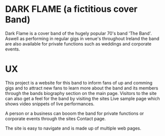 # DARK FLAME (a fictitious cover Band)

Dark Flame is a cover band of the hugely popular 70's band 'The Band'.
Aswell as performing in regular gigs in venue's throughout Ireland the
band are also available for private functions such as weddings and 
corporate events.

# UX

This project is a website for this band to inform fans of up and comming gigs
and to attract new fans to learn more about the band and its members through
the bands biography section on the main page.
Visitors to the site can also get a feel for the band by visiting the sites 
Live sample page which shows video snippets of live performances.

A person or a business can booom the band for private functions or corporate 
events through the sites Contact page.

The site is easy to navigate and is made up of multiple web pages.

